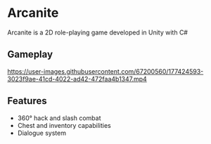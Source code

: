 
# Arcanite

Arcanite is a 2D role-playing game developed in Unity with C#

## Gameplay
https://user-images.githubusercontent.com/67200560/177424593-3023f9ae-41cd-4022-ad42-472faa4b1347.mp4



## Features
- 360° hack and slash combat
- Chest and inventory capabilities
- Dialogue system
